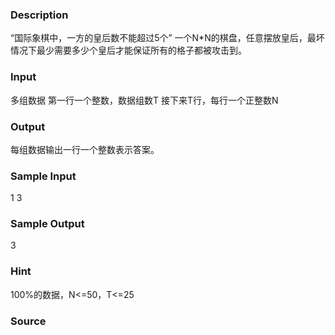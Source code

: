 
### Description
“国际象棋中，一方的皇后数不能超过5个”
一个N*N的棋盘，任意摆放皇后，最坏情况下最少需要多少个皇后才能保证所有的格子都被攻击到。
 
### Input
多组数据
第一行一个整数，数据组数T
接下来T行，每行一个正整数N
 
### Output
每组数据输出一行一个整数表示答案。
 
### Sample Input
1
3

### Sample Output
3


### Hint
100%的数据，N<=50，T<=25
### Source
